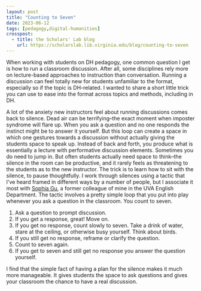 ```yaml
---
layout: post
title: "Counting to Seven"
date: 2023-06-12
tags: [pedagogy,digital-humanities]
crosspost:
  - title: the Scholars' Lab blog
    url: https://scholarslab.lib.virginia.edu/blog/counting-to-seven
---
```

When working with students on DH pedagogy, one common question I get is how to run a classroom discussion. After all, some disciplines rely more on lecture-based approaches to instruction than conversation. Running a discussion can feel totally new for students unfamiliar to the format, especially so if the topic is DH-related. I wanted to share a short little trick you can use to ease into the format across topics and methods, including in DH. 

A lot of the anxiety new instructors feel about running discussions comes back to silence. Dead air can be terrifying–the exact moment when imposter syndrome will flare up. When you ask a question and no one responds the instinct might be to answer it yourself. But this loop can create a space in which one gestures towards a discussion without actually giving the students space to speak up. Instead of back and forth, you produce what is essentially a lecture with performative discussion elements. Sometimes you do need to jump in. But often students actually need space to think–the silence in the room can be productive, and it rarely feels as threatening to the students as to the new instructor. The trick is to learn how to sit with the silence, to pause thoughtfully. I work through silences using a tactic that I've heard framed in different ways by a number of people, but I associate it most with [Sophia Gu](https://www.linkedin.com/in/sophiagu/), a former colleague of mine in the UVA English Department. The tactic involves a pretty simple loop that you put into play whenever you ask a question in the classroom. You count to seven.

1. Ask a question to prompt discussion.
2. If you get a response, great! Move on.
3. If you get no response, count slowly to seven. Take a drink of water, stare at the ceiling, or otherwise busy yourself. Think about birds.
4. If you still get no response, reframe or clarify the question.
5. Count to seven again. 
6. If you get to seven and still get no response you answer the question yourself.

I find that the simple fact of having a plan for the silence makes it much more manageable. It gives students the space to ask questions and gives your classroom the chance to have a real discussion. 
